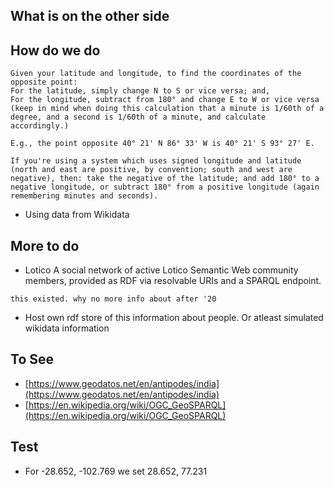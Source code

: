 ## What is on the other side

## How do we do

```
Given your latitude and longitude, to find the coordinates of the opposite point:
For the latitude, simply change N to S or vice versa; and,
For the longitude, subtract from 180° and change E to W or vice versa (keep in mind when doing this calculation that a minute is 1/60th of a degree, and a second is 1/60th of a minute, and calculate accordingly.)

E.g., the point opposite 40° 21' N 86° 33' W is 40° 21' S 93° 27' E.

If you're using a system which uses signed longitude and latitude (north and east are positive, by convention; south and west are negative), then: take the negative of the latitude; and add 180° to a negative longitude, or subtract 180° from a positive longitude (again remembering minutes and seconds).

```
* Using data from Wikidata


## More to do
*  Lotico
A social network of active Lotico Semantic Web community members, provided as RDF via resolvable URIs and a SPARQL endpoint.

`this existed. why no more info about after '20`

* Host own rdf store of this information about people. Or atleast simulated wikidata information


## To See
* [https://www.geodatos.net/en/antipodes/india](https://www.geodatos.net/en/antipodes/india)
* [https://en.wikipedia.org/wiki/OGC_GeoSPARQL](https://en.wikipedia.org/wiki/OGC_GeoSPARQL)


## Test         
* For -28.652,  -102.769
we set 28.652,    77.231